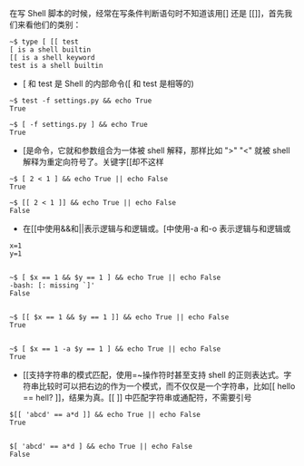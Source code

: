 在写 Shell 脚本的时候，经常在写条件判断语句时不知道该用[] 还是 [[]]，首先我们来看他们的类别：

```shell
~$ type [ [[ test
[ is a shell builtin
[[ is a shell keyword
test is a shell builtin
```

- [ 和 test 是 Shell 的内部命令([ 和 test 是相等的)

```shell
~$ test -f settings.py && echo True
True

~$ [ -f settings.py ] && echo True
True
```

- [是命令，它就和参数组合为一体被 shell 解释，那样比如 ">" "<" 就被 shell 解释为重定向符号了。关键字[[却不这样

```shell
~$ [ 2 < 1 ] && echo True || echo False
True

~$ [[ 2 < 1 ]] && echo True || echo False
False
```

- 在[[中使用&&和||表示逻辑与和逻辑或。[中使用-a 和-o 表示逻辑与和逻辑或

```shell
x=1
y=1


~$ [ $x == 1 && $y == 1 ] && echo True || echo False
-bash: [: missing `]'
False


~$ [[ $x == 1 && $y == 1 ]] && echo True || echo False
True


~$ [ $x == 1 -a $y == 1 ] && echo True || echo False
True
```

- [[支持字符串的模式匹配，使用=~操作符时甚至支持 shell 的正则表达式。字符串比较时可以把右边的作为一个模式，而不仅仅是一个字符串，比如[[ hello == hell? ]]，结果为真。[[ ]] 中匹配字符串或通配符，不需要引号

```shell
$[[ 'abcd' == a*d ]] && echo True || echo False
True


$[ 'abcd' == a*d ] && echo True || echo False
False
```
